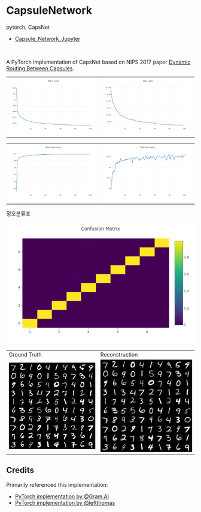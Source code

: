 # CapsuleNetwork
pytorch, CapsNet
- [Capsule_Network_Jupyter](https://github.com/suhoy901/CapsuleNetwork/blob/master/CapsuleNetwork.ipynb)
<br>

A PyTorch implementation of CapsNet based on NIPS 2017 paper [Dynamic Routing Between Capsules](https://arxiv.org/abs/1710.09829).


<table>
  <tr>
    <td>
     <img src="caps_result/train_loss.png"/>
    </td>
    <td>
     <img src="caps_result/test_loss.png"/>
    </td>
  </tr>
</table>
<table>
  <tr>
    <td>
     <img src="caps_result/train_accuracy.png"/>
    </td>
    <td>
     <img src="caps_result/test_accuracy.png"/>
    </td>
  </tr>
</table>

정오분류표

<img src="caps_result/confusion_matrix.png"/>

<table>
  <tr>
    <td style="text-align: middle;">Ground Truth</td>
    <td style="text-align: middle;">Reconstruction</td>
  </tr>
  <tr>
    <td>
     <img src="caps_result/ground_truth.jpeg"/>
    </td>
    <td>
     <img src="caps_result/reconstruction.jpeg"/>
    </td>
  </tr>
</table>

## Credits
Primarily referenced this implementation:
- [PyTorch implementation by @Gram.AI](https://github.com/gram-ai/capsule-networks)
- [PyTorch implementation by @leftthomas](https://github.com/leftthomas/CapsNet)
